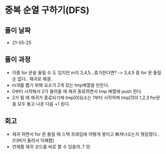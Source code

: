 # 중복 순열 구하기(DFS)

## 풀이 날짜

- 21-05-25

## 풀이 과정

- 이중 for 문을 돌릴 수 도 있지만 m이 3,4,5...증가한다면? -> 3,4,5 중 for 문 돌릴 순 없다.. 재귀로 해결.
- m개를 뽑기 위해 요소가 2개 있는 tmp배열을 만든다.
- 0부터 시작해서 2가 들어올 때 재귀 종료하면서 tmp 배열에 push 한다.
- 2가 될 때 재귀가 종료되기에 tmp[0]요소는 1부터 시작하며 tmp[1]이 1,2,3 for문을 모두 돌고 나온 다음 +1 된다.

## 회고

- 재귀 하면서 for 문 돌릴 때 스택 프레임에 어떻게 쌓이고 빠져나오는지 헷갈렸다..(디버거 돌려서 이해함)
- 언제쯤 재귀 코드를 바로 짤 수 있을까..? 😊
